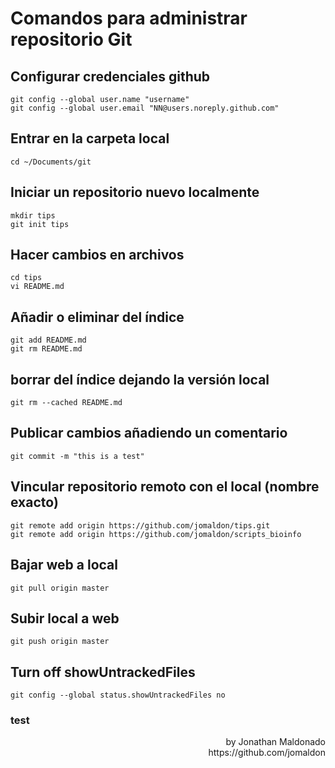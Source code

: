 # Comandos para administrar repositorio Git #
## Configurar credenciales github ##
    git config --global user.name "username"
    git config --global user.email "NN@users.noreply.github.com"

## Entrar en la carpeta local ##
    cd ~/Documents/git

## Iniciar un repositorio nuevo localmente ##
    mkdir tips
    git init tips

## Hacer cambios en archivos ##
    cd tips
    vi README.md

## Añadir o eliminar del índice ##
    git add README.md
    git rm README.md

## borrar del índice dejando la versión local ##

    git rm --cached README.md

## Publicar cambios añadiendo un comentario ##
    git commit -m "this is a test"

## Vincular repositorio remoto con el local (nombre exacto) ##
    git remote add origin https://github.com/jomaldon/tips.git
    git remote add origin https://github.com/jomaldon/scripts_bioinfo

## Bajar web a local ##
    git pull origin master

## Subir local a web ##
    git push origin master

## Turn off showUntrackedFiles ##
    git config --global status.showUntrackedFiles no

### test ###


<p align="right">by Jonathan Maldonado<br>
https://github.com/jomaldon
</p>
